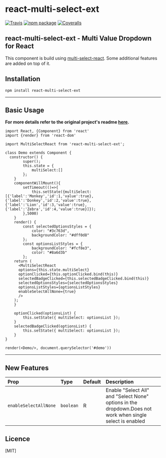 # react-multi-select-ext

[![Travis][build-badge]][build]
[![npm package][npm-badge]][npm]
[![Coveralls][coveralls-badge]][coveralls]

## react-multi-select-ext -  Multi Value Dropdown for React

This component is build using [multi-select-react](https://github.com/ganesh-91/multi-select-react). Some additional features are added on top of it.

## Installation
```
npm install react-multi-select-ext
```
----
## Basic Usage

**For more details refer to the original project's readme [here](https://github.com/ganesh-91/multi-select-react/blob/master/README.md).**

```
import React, {Component} from 'react'
import {render} from 'react-dom'

import MultiSelectReact from 'react-multi-select-ext';

class Demo extends Component {
  constructor() {
        super();
        this.state = {
            multiSelect:[]
        };
    }
    componentWillMount(){
        setTimeout(()=>{
            this.setState({multiSelect: [{'label':'Monkey','id':1,'value':true},{'label':'Donkey','id':2,'value':true},{'label':'Lion','id':3,'value':true},{'label':'Zebra','id':4,'value':true}]});
        },5000)
    }
    render() {
        const selectedOptionsStyles = {
            color: "#3c763d",
            backgroundColor: "#dff0d8"
        };
        const optionsListStyles = {
            backgroundColor: "#fcf8e3",
            color: "#8a6d3b"
        };
    return (
      <MultiSelectReact 
      options={this.state.multiSelect}
      optionClicked={this.optionClicked.bind(this)}
      selectedBadgeClicked={this.selectedBadgeClicked.bind(this)}
      selectedOptionsStyles={selectedOptionsStyles}
      optionsListStyles={optionsListStyles} 
      enableSelectAllNone={true}
      />
    );
    }

    optionClicked(optionsList) {
        this.setState({ multiSelect: optionsList });
    }
    selectedBadgeClicked(optionsList) {
        this.setState({ multiSelect: optionsList });
    }
}

render(<Demo/>, document.querySelector('#demo'))

```

----
## New Features

| Prop  | Type  | Default | Description |
|:--------- | :---- | :----   |:----  |
| `enableSelectAllNone` | `boolean` | R | Enable "Select All" and "Select None" options in the dropdown.Does not work when single select is enabled

[build-badge]: https://travis-ci.org/lemorian/react-multi-select-ext.svg?branch=master
[build]: https://travis-ci.org/lemorian/react-multi-select-ext

[npm-badge]: https://img.shields.io/npm/v/npm-package.png?style=flat-square
[npm]: https://www.npmjs.org/package/npm-package

[coveralls-badge]: https://img.shields.io/coveralls/user/repo/master.png?style=flat-square
[coveralls]: https://coveralls.io/github/user/repo

## Licence

[MIT]
